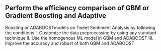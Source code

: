 ## Perform the efficiency comparison of GBM or Gradient Boosting and Adaptive
Boosting or ADABOOSTmodels on Tweet Sentiment Analysis by following the
conditions
I. Customize the data preprocessing by using any standard technique
II. Use the homogenous ML model in GBM and ADABOOST
III. Improve the accuracy and robust of both GBM and ADABOOST
